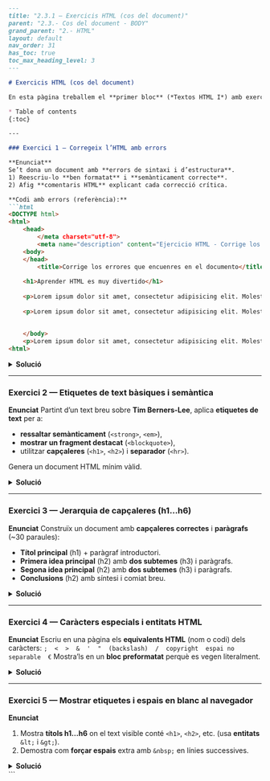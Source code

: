 ````markdown
---
title: "2.3.1 – Exercicis HTML (cos del document)"
parent: "2.3.- Cos del document - BODY"
grand_parent: "2.- HTML"
layout: default
nav_order: 31
has_toc: true
toc_max_heading_level: 3
---

# Exercicis HTML (cos del document)

En esta pàgina treballem el **primer bloc** (*Textos HTML I*) amb exercicis pensats per a 1r DAW. Mantinguem l’estil: **enunciat** i **solució** dins d’un **botó desplegable**.

* Table of contents
{:toc}

---

### Exercici 1 — Corregeix l’HTML amb errors

**Enunciat**  
Se’t dona un document amb **errors de sintaxi i d’estructura**.  
1) Reescriu-lo **ben formatat** i **semànticament correcte**.  
2) Afig **comentaris HTML** explicant cada correcció crítica.

**Codi amb errors (referència):**
```html
<DOCTYPE html>
<html>
    <head>
        </meta charset="utf-8">
        <meta name="description" content="Ejercicio HTML - Corrige los errores">
    <body>
    </head>
        <title>Corrige los errores que encuenres en el documento</title>
        
    <h1>Aprender HTML es muy divertido</h1>
    
    <p>Lorem ipsum dolor sit amet, consectetur adipisicing elit. Molestiae quam optio nesciunt atque iure  animi dicta velit
   
    <p>Lorem ipsum dolor sit amet, consectetur adipisicing elit. Molestiae quam optio nesciunt atque iure  animi dicta velit</p>
      
   
    </body>
    <p>Lorem ipsum dolor sit amet, consectetur adipisicing elit. Molestiae quam optio nesciunt atque iure  animi dicta velit</p>
<html>
````

<details>
  <summary><strong>Solució</strong></summary>

```html
<!DOCTYPE html> 
<!-- Cal el signe d'exclamació en el DOCTYPE -->

<html lang="ca">
<head>
  <meta charset="utf-8">
  <!-- <meta> és etiqueta void: no porta etiqueta de tancament -->
  <meta name="description" content="Exercici HTML - Corregeix els errors">
  <title>Corregeix els errors que trobes en el document</title>
  <!-- <title> ha d'anar dins de <head> -->
</head>

<body>
  <!-- <body> va després del </head> i conté tot el contingut visible -->

  <h1>Aprendre HTML és molt divertit</h1>

  <p>
    Lorem ipsum dolor sit amet, consectetur adipisicing elit. Molestiae quam optio
    nesciunt atque iure animi dicta velit.
  </p>
  <!-- Cal tancar sempre les etiquetes de bloc com <p> -->

  <p>
    Lorem ipsum dolor sit amet, consectetur adipisicing elit. Molestiae quam optio
    nesciunt atque iure animi dicta velit.
  </p>

  <p>
    Lorem ipsum dolor sit amet, consectetur adipisicing elit. Molestiae quam optio
    nesciunt atque iure animi dicta velit.
  </p>
  <!-- Tot el contingut ha d'estar dins de <body> -->
</body>

</html>
<!-- Tanca correctament </html> -->
```

</details>

---

### Exercici 2 — Etiquetes de text bàsiques i semàntica

**Enunciat**
Partint d’un text breu sobre **Tim Berners-Lee**, aplica **etiquetes de text** per a:

* **ressaltar semànticament** (`<strong>`, `<em>`),
* **mostrar un fragment destacat** (`<blockquote>`),
* utilitzar **capçaleres** (`<h1>`, `<h2>`) i **separador** (`<hr>`).

Genera un document HTML mínim vàlid.

<details>
  <summary><strong>Solució</strong></summary>

```html
<!DOCTYPE html>
<html lang="ca">
<head>
  <meta charset="utf-8">
  <title>Etiquetes de text bàsiques</title>
</head>
<body>

  <h1>Biografia de Tim Berners-Lee</h1>
  <p>
    <strong>Berners-Lee</strong> va treballar al <strong>CERN</strong> l'any 1980.
    En eixe període va proposar l'ús d'<em>hipertext</em> per a compartir informació
    entre investigadors i va crear el programa <em><b>ENQUIRE</b></em>.
  </p>

  <p>
    Després va tornar al <b>CERN</b> (1984) i, el 1989, va unir <strong>Internet</strong> i
    l’<strong>hipertext</strong> per a crear la <strong>World Wide Web</strong>.
  </p>

  <h2>El naixement de la Web</h2>
  <blockquote>
    Va dissenyar el primer navegador (WorldWideWeb) i el primer servidor web (<em>httpd</em>),
    assentant les bases de la Web moderna.
  </blockquote>

  <hr>

  <h2>El W3C</h2>
  <p>
    En 1994 va fundar el <b>W3C</b>, organisme que impulsa estàndards oberts perquè
    la Web siga lliure i interoperable.
  </p>

</body>
</html>
```

</details>

---

### Exercici 3 — Jerarquia de capçaleres (h1…h6)

**Enunciat**
Construïx un document amb **capçaleres correctes** i **paràgrafs** (~30 paraules):

* **Títol principal** (h1) + paràgraf introductori.
* **Primera idea principal** (h2) amb **dos subtemes** (h3) i paràgrafs.
* **Segona idea principal** (h2) amb **dos subtemes** (h3) i paràgrafs.
* **Conclusions** (h2) amb síntesi i comiat breu.

<details>
  <summary><strong>Solució</strong></summary>

```html
<!DOCTYPE html>
<html lang="ca">
<head>
  <meta charset="utf-8">
  <title>Estructura de capçaleres</title>
</head>
<body>

  <h1>Títol principal que resumeix la idea general</h1>
  <p>Lorem ipsum dolor sit amet, consectetur adipiscing elit. Integer at ligula
     vitae arcu tristique ultrices. Curabitur feugiat, risus at placerat
     vestibulum, magna lorem vehicula nisl, non posuere metus urna id augue.</p>

  <h2>Primera idea principal</h2>
  <p>Lorem ipsum dolor sit amet, consectetur adipiscing elit. Phasellus a
     malesuada est. Pellentesque habitant morbi tristique senectus et netus
     et malesuada fames ac turpis egestas.</p>

  <h3>Primer subtema de la primera idea</h3>
  <p>Nulla facilisi. Sed non magna in ipsum hendrerit gravida. Aenean at
     felis id lorem tempor convallis. Suspendisse potenti. Proin volutpat
     libero nec ipsum molestie, vitae luctus arcu dictum.</p>

  <h3>Segon subtema de la primera idea</h3>
  <p>Nam efficitur, turpis at tincidunt gravida, purus elit ultricies neque,
     sed porta dui erat vel orci. Morbi iaculis, nisi ac fermentum pretium,
     justo urna aliquet sem, a iaculis urna leo at nibh.</p>

  <h2>Segona idea principal</h2>
  <p>Maecenas pulvinar, lorem ac euismod laoreet, massa lacus blandit ante,
     in luctus sapien nibh sit amet arcu. Etiam sed lorem nec mi varius
     efficitur non at quam.</p>

  <h3>Primer subtema de la segona idea</h3>
  <p>Vivamus at ipsum blandit, faucibus ipsum a, consequat tortor. Integer
     ullamcorper lobortis tristique. In tincidunt lectus vitae justo
     facilisis, vitae condimentum libero vulputate.</p>

  <h3>Segon subtema de la segona idea</h3>
  <p>Aliquam erat volutpat. Curabitur eleifend dui sed varius tempor. Sed
     fermentum, ipsum vitae consequat maximus, lorem augue aliquet justo,
     ut egestas nunc odio ac sem.</p>

  <h2>Conclusions</h2>
  <p>Donec dictum, enim sit amet tincidunt sodales, ligula tortor ultricies
     urna, vitae bibendum dui ipsum vitae purus. Praesent vitae nibh nec
     dui condimentum cursus.</p>
  <p>Gràcies per la lectura i fins prompte.</p>

</body>
</html>
```

</details>

---

### Exercici 4 — Caràcters especials i entitats HTML

**Enunciat**
Escriu en una pàgina els **equivalents HTML** (nom o codi) dels caràcters:
`;  <  >  &  '  "  (backslash)  /  copyright  espai no separable  €`
Mostra’ls en un **bloc preformatat** perquè es vegen literalment.

<details>
  <summary><strong>Solució</strong></summary>

```html
<!DOCTYPE html>
<html lang="ca">
<head>
  <meta charset="utf-8">
  <title>Entitats HTML</title>
</head>
<body>

  <pre>
;   &lt;   &gt;   &amp;   &apos;   &quot;   \   /   &copy;   &nbsp;   &euro;
  </pre>

  <!-- Notes:
       &lt;  <    &gt;  >    &amp;  &
       &apos; '  &quot; "    \ (backslash literal)    / literal
       &copy; ©   &nbsp; espai no separable    &euro; €
  -->
</body>
</html>
```

</details>

---

### Exercici 5 — Mostrar etiquetes i espais en blanc al navegador

**Enunciat**

1. Mostra **títols h1…h6** on el text visible conté `<h1>`, `<h2>`, etc. (usa **entitats** `&lt;` i `&gt;`).
2. Demostra com **forçar espais** extra amb `&nbsp;` en línies successives.

<details>
  <summary><strong>Solució</strong></summary>

```html
<!DOCTYPE html>
<html lang="ca">
<head>
  <meta charset="utf-8">
  <title>Títols escapats i espais</title>
</head>
<body>

  <!-- Part 1: Títols que mostren literalment <h#> -->
  <h1>açò és un contingut &lt;h1&gt;</h1>
  <h2>açò és un contingut &lt;h2&gt;</h2>
  <h3>açò és un contingut &lt;h3&gt;</h3>
  <h4>açò és un contingut &lt;h4&gt;</h4>
  <h5>açò és un contingut &lt;h5&gt;</h5>
  <h6>açò és un contingut &lt;h6&gt;</h6>

  <!-- Part 2: Espais no separables -->
  <h2>Lorem ipsum</h2>
  <h2>Lorem&nbsp;ipsum</h2>
  <h2>Lorem&nbsp;&nbsp;&nbsp;ipsum</h2>
  <h2>Lorem&nbsp;&nbsp;&nbsp;&nbsp;&nbsp;ipsum</h2>
  <h2>Lorem&nbsp;&nbsp;&nbsp;&nbsp;&nbsp;&nbsp;&nbsp;ipsum</h2>

</body>
</html>
```

</details>
```
